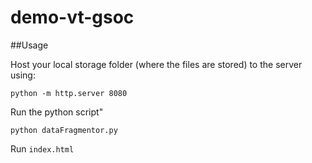 # demo-vt-gsoc


##Usage

Host your local storage folder (where the files are stored) to the server using:
```
python -m http.server 8080
```

Run the python script"
```
python dataFragmentor.py
```

Run `index.html`

